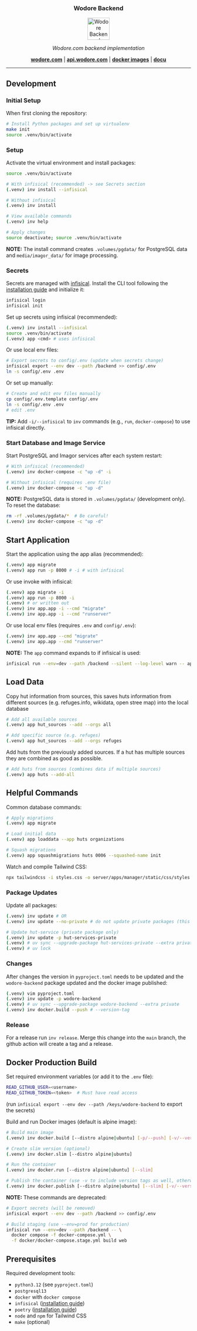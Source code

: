 <h3 align="center"><b>Wodore Backend</b></h3>
<p align="center">
  <a href="https://wodore.com"><img src="https://wodore.com/icons/icon-192x192.png?v=3" alt="Wodore Backend" width="60" /></a>
</p>
<p align="center">
    <em>Wodore.com backend implementation</em>
</p>
<p align="center">
    <b><a href="https://wodore.com">wodore.com</a></b>
    | <b><a href="https://api.wodore.com/">api.wodore.com</a></b>
    | <b><a href="https://github.com/wodore/wodore-backend/pkgs/container/wodore-backend">docker images</a></b>
    | <b><a href="https://wodore.github.io/wodore-backend/">docu</a></b>
</p>

----

## Development

### Initial Setup

When first cloning the repository:
```bash
# Install Python packages and set up virtualenv
make init
source .venv/bin/activate
```

### Setup

Activate the virtual environment and install packages:
```bash
source .venv/bin/activate

# With infisical (recommended) -> see Secrets section
(.venv) inv install --infisical

# Without infisical
(.venv) inv install

# View available commands
(.venv) inv help

# Apply changes
source deactivate; source .venv/bin/activate
```

**NOTE:** The install command creates `.volumes/pgdata/` for PostgreSQL data and `media/imagor_data/` for image processing.

### Secrets

Secrets are managed with [infisical](https://infisical.com/). Install the CLI tool following the [installation guide](https://infisical.com/docs/cli/overview#installation) and initialize it:
```bash
infisical login
infisical init
```

Set up secrets using infisical (recommended):
```bash
(.venv) inv install --infisical
source .venv/bin/activate
(.venv) app <cmd> # uses infisical
```

Or use local env files:
```bash
# Export secrets to config/.env (update when secrets change)
infisical export --env dev --path /backend >> config/.env
ln -s config/.env .env
```

Or set up manually:
```bash
# Create and edit env files manually
cp config/.env.template config/.env
ln -s config/.env .env
# edit .env
```

**TIP:** Add `-i/--infisical` to `inv` commands (e.g., `run`, `docker-compose`) to use infisical directly.

### Start Database and Image Service

Start PostgreSQL and Imagor services after each system restart:
```bash
# With infisical (recommended)
(.venv) inv docker-compose -c "up -d" -i

# Without infisical (requires .env file)
(.venv) inv docker-compose -c "up -d"
```

**NOTE:** PostgreSQL data is stored in `.volumes/pgdata/` (development only). To reset the database:
```bash
rm -rf .volumes/pgdata/*  # Be careful!
(.venv) inv docker-compose -c "up -d"
```


## Start Application

Start the application using the app alias (recommended):
```bash
(.venv) app migrate
(.venv) app run -p 8000 # -i # with infisical
```

Or use invoke with infisical:
```bash
(.venv) app migrate -i
(.venv) app run -p 8000 -i
(.venv) # or written out
(.venv) inv app.app -i --cmd "migrate"
(.venv) inv app.app -i --cmd "runserver"
```

Or use local env files (requires `.env` and `config/.env`):
```bash
(.venv) inv app.app --cmd "migrate"
(.venv) inv app.app --cmd "runserver"
```

**NOTE:** The `app` command expands to if infisical is used:
```bash
infisical run --env=dev --path /backend --silent --log-level warn -- app <command>
```

## Load Data

Copy hut information from sources, this saves huts information from
different sources (e.g. refuges.info, wikidata, open stree map) into the
local database
```bash
# Add all available sources
(.venv) app hut_sources --add --orgs all

# Add specific source (e.g. refuges)
(.venv) app hut_sources --add --orgs refuges
```
Add huts from the previously added sources.
If a hut has multiple sources they are combined as good as possible.

```bash
# Add huts from sources (combines data if multiple sources)
(.venv) app huts --add-all
```

## Helpful Commands

Common database commands:
```bash
# Apply migrations
(.venv) app migrate

# Load initial data
(.venv) app loaddata --app huts organizations

# Squash migrations
(.venv) app squashmigrations huts 0006 --squashed-name init
```

Watch and compile Tailwind CSS:
```bash
npx tailwindcss -i styles.css -o server/apps/manager/static/css/styles.css --minify --watch
```

### Package Updates

Update all packages:
```bash
(.venv) inv update # OR
(.venv) inv update --no-private # do not update private packages (this removes the private packages)

# Update hut-service (private package only)
(.venv) inv update -p hut-services-private
(.venv) # uv sync --upgrade-package hut-services-private --extra private
(.venv) # uv lock
```

### Changes

After changes the version in `pyproject.toml` needs to be updated and the `wodore-backend` package updated and the docker image published:

```bash
(.venv) vim pyproject.toml
(.venv) inv update -p wodore-backend
(.venv) # uv sync --upgrade-package wodore-backend --extra private
(.venv) inv docker.build --push # --version-tag
```

### Release

For a release run `inv release`.
Merge this change into the `main` branch, the github action will create a tag and a release.

## Docker Production Build

Set required environment variables (or add it to the `.env` file):
```bash
READ_GITHUB_USER=<username>
READ_GITHUB_TOKEN=<token>  # Must have read access
```

(run `infisical export --env dev --path /keys/wodore-backend` to export the secrets)

Build and run Docker images (default is alpine image):
```bash
# Build main image
(.venv) inv docker.build [--distro alpine|ubuntu] [-p/--push] [-v/--version-tag]

# Create slim version (optional)
(.venv) inv docker.slim [--distro alpine|ubuntu]

# Run the container
(.venv) inv docker.run [--distro alpine|ubuntu] [--slim]

# Publish the container (use -v to include version tags as well, otherwise only 'edge' is pushed)
(.venv) inv docker.publish [--distro alpine|ubuntu] [--slim] [-v/--version-tag]
```

**NOTE:** These commands are deprecated:
```bash
# Export secrets (will be removed)
infisical export --env dev --path /backend >> config/.env

# Build staging (use --env=prod for production)
infisical run --env=dev --path /backend -- \
  docker compose -f docker-compose.yml \
  -f docker/docker-compose.stage.yml build web
```

## Prerequisites

Required development tools:
- `python3.12` (see `pyproject.toml`)
- `postgresql13`
- `docker` with `docker compose`
- `infisical` ([installation guide](https://infisical.com/docs/cli/overview#installation))
- `poetry` ([installation guide](https://python-poetry.org/docs/#installation))
- `node` and `npm` for Tailwind CSS
- `make` (optional)
